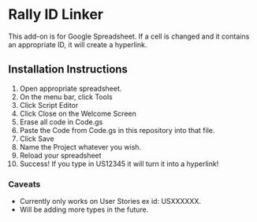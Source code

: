 # Rally ID Linker
This add-on is for Google Spreadsheet. If a cell is changed and it contains an appropriate ID, it will create a hyperlink.

## Installation Instructions
1. Open appropriate spreadsheet.
2. On the menu bar, click Tools
3. Click Script Editor
4. Click Close on the Welcome Screen
5. Erase all code in Code.gs
6. Paste the Code from Code.gs in this repository into that file.
7. Click Save
8. Name the Project whatever you wish.
9. Reload your spreadsheet
10. Success! If you type in US12345 it will turn it into a hyperlink!

### Caveats
- Currently only works on User Stories ex id: USXXXXXX.
- Will be adding more types in the future.
